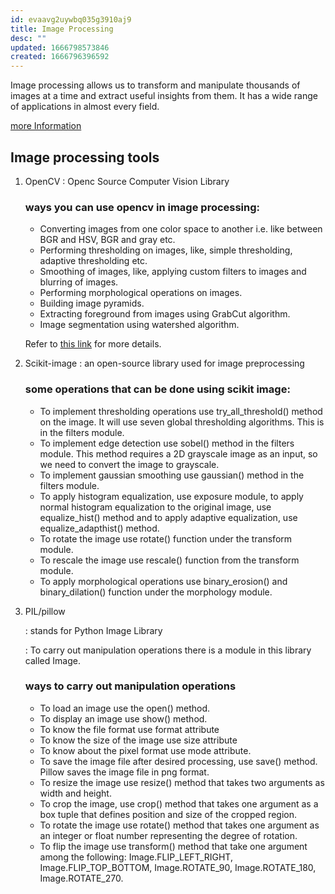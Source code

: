```yaml
---
id: evaavg2uywbq035g3910aj9
title: Image Processing
desc: ""
updated: 1666798573846
created: 1666796396592
---
```


Image processing allows us to transform and manipulate thousands of images at a time and extract useful insights from them. It has a wide range of applications in almost every field.

[more Information](https://neptune.ai/blog/image-processing-python#:~:text=Image%20processing%20allows%20us%20to,programming%20languages%20for%20this%20purpose.)

## Image processing tools

1.  OpenCV
    : Openc Source Computer Vision Library

    ### ways you can use opencv in image processing:

    - Converting images from one color space to another i.e. like between BGR and HSV, BGR and gray etc.
    - Performing thresholding on images, like, simple thresholding, adaptive thresholding etc.
    - Smoothing of images, like, applying custom filters to images and blurring of images.
    - Performing morphological operations on images.
    - Building image pyramids.
    - Extracting foreground from images using GrabCut algorithm.
    - Image segmentation using watershed algorithm.

    Refer to [this link](https://opencv.org/) for more details.

2.  Scikit-image
    : an open-source library used for image preprocessing

    ### some operations that can be done using scikit image:

    - To implement thresholding operations use try_all_threshold() method on the image. It will use seven global thresholding algorithms. This is in the filters module.
    - To implement edge detection use sobel() method in the filters module. This method requires a 2D grayscale image as an input, so we need to convert the image to grayscale.
    - To implement gaussian smoothing use gaussian() method in the filters module.
    - To apply histogram equalization, use exposure module, to apply normal histogram equalization to the original image, use equalize_hist() method and to apply adaptive equalization, use equalize_adapthist() method.
    - To rotate the image use rotate() function under the transform module.
    - To rescale the image use rescale() function from the transform module.
    - To apply morphological operations use binary_erosion() and binary_dilation() function under the morphology module.

3.  PIL/pillow

    : stands for Python Image Library

    : To carry out manipulation operations there is a module in this library called Image.

    ### ways to carry out manipulation operations

    - To load an image use the open() method.
    - To display an image use show() method.
    - To know the file format use format attribute
    - To know the size of the image use size attribute
    - To know about the pixel format use mode attribute.
    - To save the image file after desired processing, use save() method. Pillow saves the image file in png format.
    - To resize the image use resize() method that takes two arguments as width and height.
    - To crop the image, use crop() method that takes one argument as a box tuple that defines position and size of the cropped region.
    - To rotate the image use rotate() method that takes one argument as an integer or float number representing the degree of rotation.
    - To flip the image use transform() method that take one argument among the following: Image.FLIP_LEFT_RIGHT, Image.FLIP_TOP_BOTTOM, Image.ROTATE_90, Image.ROTATE_180, Image.ROTATE_270.
